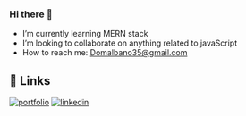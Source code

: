### Hi there 👋

-  I’m currently learning MERN stack
-  I’m looking to collaborate on anything related to javaScript
-  How to reach me: Domalbano35@gmail.com



## 🔗 Links
[![portfolio](https://img.shields.io/badge/my_portfolio-000?style=for-the-badge&logo=ko-fi&logoColor=white)](https://dev-dominick.github.io/react-portfolio/)
[![linkedin](https://img.shields.io/badge/linkedin-0A66C2?style=for-the-badge&logo=linkedin&logoColor=white)](https://www.linkedin.com/in/dominick-albano-/.)

